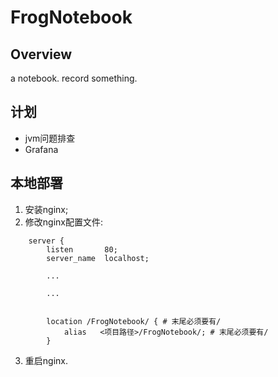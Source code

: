 # FrogNotebook

## Overview

a notebook. record something.

## 计划

* jvm问题排查
* Grafana

## 本地部署

1. 安装nginx;
2. 修改nginx配置文件:

```
    server {
        listen       80;
        server_name  localhost;

        ...

        ...


        location /FrogNotebook/ { # 末尾必须要有/
            alias   <项目路径>/FrogNotebook/; # 末尾必须要有/
        }
```

3. 重启nginx.